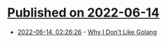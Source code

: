 # [Published on 2022-06-14](index.md)

* [2022-06-14, 02:26:26](https://news.ycombinator.com/item?id=31734110) - [Why I Don't Like Golang](https://www.teamten.com/lawrence/writings/why-i-dont-like-go.html)
